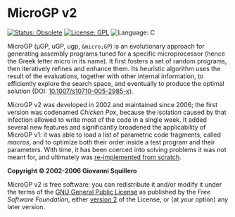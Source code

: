 # MicroGP v2

[![Status: Obsolete](https://img.shields.io/badge/status-obsolete-red.svg)](https://github.com/squillero/microgp3)
[![License: GPL](https://img.shields.io/badge/license-gpl--2.0-green.svg)](https://opensource.org/licenses/GPL-2.0)
![Language: C](https://img.shields.io/badge/language-C-blue.svg)

MicroGP (µGP, uGP, ugp, `&micro;GP`) is an evolutionary approach for generating assembly programs tuned for a specific microprocessor (hence the Greek letter micro in its name). It first fosters a set of random programs, then iteratively refines and enhance them. Its heuristic algorithm uses the result of the evaluations, together with other internal information, to efficiently explore the search space, and eventually to produce the optimal solution (DOI: [10.1007/s10710-005-2985-x](https://link.springer.com/article/10.1007/s10710-005-2985-x)).

MicroGP v2 was developed in 2002 and maintained since 2006; the first version was codenamed *Chicken Pox*, because the isolation caused by that infection allowed to write most of the code in a single week. It added several new features and significantly broadened the applicability of MicroGP v1: it was able to load a list of parametric code fragments, called *macros*, and to optimize both their order inside a test program and their parameters. With time, it has been coerced into solving problems it was not meant for, and ultimately was [re-implemented from scratch](https://github.com/squillero/microgp3).

**Copyright © 2002-2006 Giovanni Squillero**

MicroGP v2 is free software: you can redistribute it and/or modify it under the terms of the [GNU General Public License](http://www.gnu.org/licenses/) as published by the *Free Software Foundation*, either [version 2](https://opensource.org/licenses/GPL-2.0) of the License, or (at your option) any later version.
